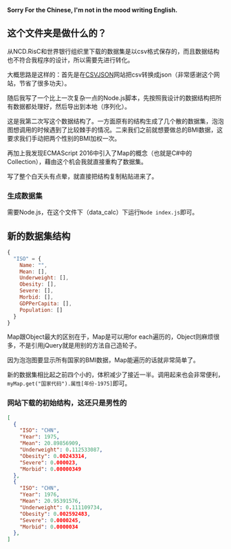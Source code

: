 **Sorry For the Chinese, I'm not in the mood writing English.**

## 这个文件夹是做什么的？

从NCD.RisC和世界银行组织里下载的数据集是以csv格式保存的，而且数据结构也不符合我程序的设计，所以需要先进行转化。

大概思路是这样的：首先是在[CSVJSON](https://www.csvjson.com/csv2json)网站把csv转换成json（非常感谢这个网站，节省了很多功夫）。

随后我写了一个比上一次复杂一点的Node.js脚本，先按照我设计的数据结构把所有数据都处理好，然后导出到本地（序列化）。

这是我第二次写这个数据结构了。一方面原有的结构生成了几个散的数据集，泡泡图想调用的时候遇到了比较棘手的情况。二来我们之前就想要做总的BMI数据，这要求我们手动把两个性别的BMI加权一次。

再加上我发现ECMAScript 2016中引入了Map的概念（也就是C#中的Collection），藉由这个机会我就直接重构了数据集。

写了整个白天头有点晕，就直接把结构复制粘贴进来了。

### 生成数据集
需要Node.js，在这个文件下（data_calc）下运行`Node index.js`即可。

## 新的数据集结构
```JavaScript
{
  "ISO" = {
    Name: "",
    Mean: [],
    Underweight: [],
    Obesity: [],
    Severe: [],
    Morbid: [],
    GDPPerCapita: [],
    Population: []
  }
}
```
Map跟Object最大的区别在于，Map是可以用for each遍历的，Object则麻烦很多，不是引用jQuery就是用别的方法自己造轮子。

因为泡泡图要显示所有国家的BMI数据，Map能遍历的话就非常简单了。

新的数据集相比起之前四个小的，体积减少了接近一半。调用起来也会非常便利，`myMap.get("国家代码").属性[年份-1975]`即可。


### 网站下载的初始结构，这还只是男性的

~~~JSON
[
  {
    "ISO": "CHN",
    "Year": 1975,
    "Mean": 20.89856909,
    "Underweight": 0.112533087,
    "Obesity": 0.00243314,
    "Severe": 0.000023,
    "Morbid": 0.00000349
  },
  {
    "ISO": "CHN",
    "Year": 1976,
    "Mean": 20.95391576,
    "Underweight": 0.111109734,
    "Obesity": 0.002592483,
    "Severe": 0.0000245,
    "Morbid": 0.0000034
  },
]
~~~

